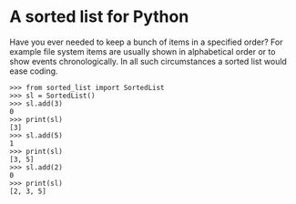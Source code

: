# A sorted list for Python
Have you ever needed to keep a bunch of items in a specified order? For example file system items are usually shown in alphabetical order or to show events chronologically. In all such circumstances a sorted list would ease coding.

```
>>> from sorted_list import SortedList
>>> sl = SortedList()
>>> sl.add(3)
0
>>> print(sl)
[3]
>>> sl.add(5)
1
>>> print(sl)
[3, 5]
>>> sl.add(2)
0
>>> print(sl)
[2, 3, 5]
```
